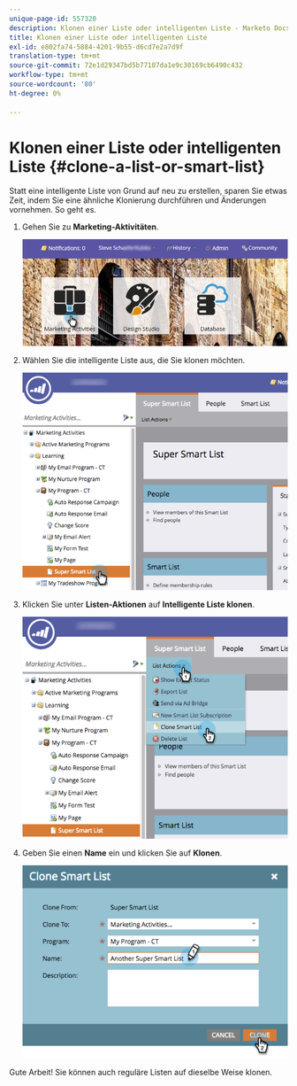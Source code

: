 ```yaml
---
unique-page-id: 557320
description: Klonen einer Liste oder intelligenten Liste - Marketo Docs - Produktdokumentation
title: Klonen einer Liste oder intelligenten Liste
exl-id: e802fa74-5884-4201-9b55-d6cd7e2a7d9f
translation-type: tm+mt
source-git-commit: 72e1d29347bd5b77107da1e9c30169cb6490c432
workflow-type: tm+mt
source-wordcount: '80'
ht-degree: 0%

---
```


# Klonen einer Liste oder intelligenten Liste {#clone-a-list-or-smart-list}

Statt eine intelligente Liste von Grund auf neu zu erstellen, sparen Sie etwas Zeit, indem Sie eine ähnliche Klonierung durchführen und Änderungen vornehmen. So geht es.

1. Gehen Sie zu **Marketing-Aktivitäten**.

   ![](assets/login-marketing-activities.png)

1. Wählen Sie die intelligente Liste aus, die Sie klonen möchten.

   ![](assets/smartlist-find.png)

1. Klicken Sie unter **Listen-Aktionen** auf **Intelligente Liste klonen**.

   ![](assets/clonesmartlist-hands.png)

1. Geben Sie einen **Name** ein und klicken Sie auf **Klonen**.

   ![](assets/supersmartlist-clonewindow.png)

Gute Arbeit! Sie können auch reguläre Listen auf dieselbe Weise klonen.
